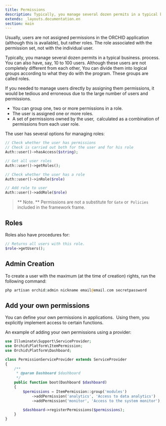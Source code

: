 ```yaml
---
title: Permissions
description: Typically, you manage several dozen permits in a typical business process.
extends: _layouts.documentation.en
section: main
---
```


Usually, users are not assigned permissions in the ORCHID application (although this is available), but rather roles. The role associated with the permission set, not with the individual user.

Typically, you manage several dozen permits in a typical business.
process.
You can also have, say, 10 to 100 users.
Although these users are not completely different from each other,
You can divide them into logical groups according to what they do with the program.
These groups are called roles.

If you needed to manage users directly by assigning them permissions,
it would be tedious and erroneous
due to the large number of users and permissions.


- You can group one, two or more permissions in a role.
- The user is assigned one or more roles.
- A set of permissions owned by the user,
 calculated as a combination of permissions from each user role.


The user has several options for managing roles:

```php
// Check whether the user has permissions
// Check is carried out both for the user and for his role
Auth::user()->hasAccess($string);

// Get all user roles
Auth::user()->getRoles();

// Check whether the user has a role
Auth::user()->inRole($role)

// Add role to user
Auth::user()->addRole($role)
```

> ** Note. ** Permissions are not a substitute for `Gate` or` Policies` included in the framework frame.

## Roles

Roles also have procedures for:

```php
// Returns all users with this role.
$role->getUsers();
```


## Admin Creation

To create a user with the maximum (at the time of creation) rights, run the following command:

```php
php artisan orchid:admin nickname email@email.com secretpassword
```


## Add your own permissions


You can define your own permissions in applications.
 Using them, you explicitly implement access to certain functions.

An example of adding your own permissions using a provider:

```php
use Illuminate\Support\ServiceProvider;
use Orchid\Platform\ItemPermission;
use Orchid\Platform\Dashboard;

class PermissionServiceProvider extends ServiceProvider
{
    /**
     * @param Dashboard $dashboard
     */
    public function boot(Dashboard $dashboard)
    {
        $permissions = ItemPermission::group('modules')
            ->addPermission('analytics', 'Access to data analytics')
            ->addPermission('monitor', 'Access to the system monitor');

        $dashboard->registerPermissions($permissions);
    }
}
```
